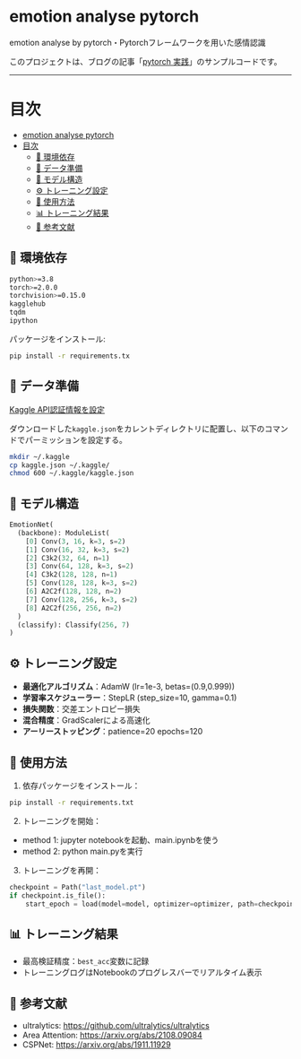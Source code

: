 # emotion analyse pytorch

emotion analyse by pytorch・Pytorchフレームワークを用いた感情認識

このプロジェクトは、ブログの記事「[pytorch 実践](https://blog.lijunjie.dpdns.org/2022/08/12/dl_pytorch_prct)」のサンプルコードです。

---
# 目次
- [emotion analyse pytorch](#emotion-analyse-pytorch)
- [目次](#目次)
  - [🧰 環境依存](#-環境依存)
  - [📁 データ準備](#-データ準備)
  - [🧠 モデル構造](#-モデル構造)
  - [⚙️ トレーニング設定](#️-トレーニング設定)
  - [🚀 使用方法](#-使用方法)
  - [📊 トレーニング結果](#-トレーニング結果)
  - [📄 参考文献](#-参考文献)


## 🧰 環境依存

```bash
python>=3.8
torch>=2.0.0
torchvision>=0.15.0
kagglehub
tqdm
ipython
```

パッケージをインストール:

```bash
pip install -r requirements.tx
````

## 📁 データ準備
[Kaggle API認証情報を設定](https://www.kaggle.com/docs/api#authentication)

ダウンロードした`kaggle.json`をカレントディレクトリに配置し、以下のコマンドでパーミッションを設定する。

```bash
mkdir ~/.kaggle
cp kaggle.json ~/.kaggle/
chmod 600 ~/.kaggle/kaggle.json
```

## 🧠 モデル構造
```python
EmotionNet(
  (backbone): ModuleList(
    [0] Conv(3, 16, k=3, s=2) 
    [1] Conv(16, 32, k=3, s=2)
    [2] C3k2(32, 64, n=1) 
    [3] Conv(64, 128, k=3, s=2)
    [4] C3k2(128, 128, n=1)
    [5] Conv(128, 128, k=3, s=2)
    [6] A2C2f(128, 128, n=2) 
    [7] Conv(128, 256, k=3, s=2)
    [8] A2C2f(256, 256, n=2)
  )
  (classify): Classify(256, 7)
)
```

## ⚙️ トレーニング設定
- **最適化アルゴリズム**：AdamW (lr=1e-3, betas=(0.9,0.999))
- **学習率スケジューラー**：StepLR (step_size=10, gamma=0.1)
- **損失関数**：交差エントロピー損失
- **混合精度**：GradScalerによる高速化
- **アーリーストッピング**：patience=20 epochs=120

## 🚀 使用方法
1. 依存パッケージをインストール：

```bash
pip install -r requirements.txt
```

2. トレーニングを開始：

- method 1: jupyter notebookを起動、main.ipynbを使う
- method 2: python main.pyを実行

3. トレーニングを再開：

```python
checkpoint = Path("last_model.pt")
if checkpoint.is_file():
    start_epoch = load(model=model, optimizer=optimizer, path=checkpoint)+1
```

## 📊 トレーニング結果
- 最高検証精度：`best_acc`変数に記録
- トレーニングログはNotebookのプログレスバーでリアルタイム表示

## 📄 参考文献
- ultralytics: https://github.com/ultralytics/ultralytics
- Area Attention: https://arxiv.org/abs/2108.09084
- CSPNet: https://arxiv.org/abs/1911.11929
